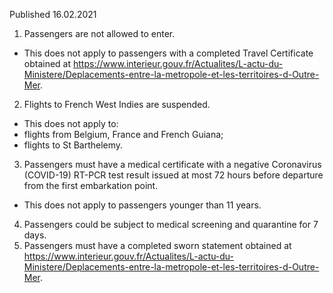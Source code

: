 Published 16.02.2021
1. Passengers are not allowed to enter.
- This does not apply to passengers with a completed Travel Certificate obtained at <a href="https://www.interieur.gouv.fr/Actualites/L-actu-du-Ministere/Deplacements-entre-la-metropole-et-les-territoires-d-Outre-Mer">https://www.interieur.gouv.fr/Actualites/L-actu-du-Ministere/Deplacements-entre-la-metropole-et-les-territoires-d-Outre-Mer</a>.
2. Flights to French West Indies are suspended.
- This does not apply to:
- flights from Belgium, France and French Guiana;
- flights to St Barthelemy.
3. Passengers must have a medical certificate with a negative Coronavirus (COVID-19) RT-PCR test result issued at most 72 hours before departure from the first embarkation point.
- This does not apply to passengers younger than 11 years. 
4. Passengers could be subject to medical screening and quarantine for 7 days.
5. Passengers must have a completed sworn statement obtained at <a href="https://www.interieur.gouv.fr/Actualites/L-actu-du-Ministere/Deplacements-entre-la-metropole-et-les-territoires-d-Outre-Mer">https://www.interieur.gouv.fr/Actualites/L-actu-du-Ministere/Deplacements-entre-la-metropole-et-les-territoires-d-Outre-Mer</a>.


